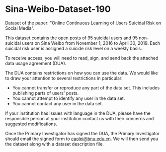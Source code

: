 # Sina-Weibo-Dataset-190
Dataset of the paper: "Online Continuous Learning of Users Suicidal Risk on Social Media".

This dataset contains the open posts of 95 suicidal users and 95 non-suicidal users on Sina Weibo from November 1, 2016 to April 30, 2019. Each suicidal risk user is assigned a suicide risk level on a weekly basis.

To receive access, you will need to read, sign, and send back the attached data usage agreement (DUA).

The DUA contains restrictions on how you can use the data. We would like to draw your attention to several restrictions in particular:
- You cannot transfer or reproduce any part of the data set. This includes publishing parts of users' posts.
- You cannot attempt to identify any user in the data set.
- You cannot contact any user in the data set.

If your institution has issues with language in the DUA, please have the responsible person at your institution contact us with their concerns and suggested modifications.

Once the Primary Investigator has signed the DUA, the Primary Investigator should email the signed form to caolei@bnu.edu.cn. We will then send you the dataset along with a dataset description file.
